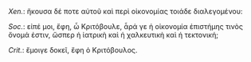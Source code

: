 

*Xen.*: ἤκουσα δέ ποτε αὐτοῦ καὶ περὶ οἰκονομίας τοιάδε διαλεγομένου:



*Soc.*: εἰπέ μοι, ἔφη, ὦ Κριτόβουλε, ἆρά γε ἡ οἰκονομία ἐπιστήμης τινὸς ὄνομά ἐστιν, ὥσπερ ἡ ἰατρικὴ καὶ ἡ χαλκευτικὴ καὶ ἡ τεκτονική;



*Crit.*: ἔμοιγε δοκεῖ, ἔφη ὁ Κριτόβουλος.